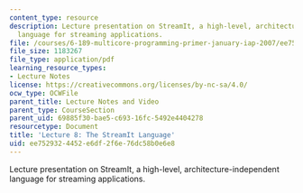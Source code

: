 ```yaml
---
content_type: resource
description: Lecture presentation on StreamIt, a high-level, architecture-independent
  language for streaming applications.
file: /courses/6-189-multicore-programming-primer-january-iap-2007/ee7529324452e6df2f6e76dc58b0e6e8_lec8streamit.pdf
file_size: 1183267
file_type: application/pdf
learning_resource_types:
- Lecture Notes
license: https://creativecommons.org/licenses/by-nc-sa/4.0/
ocw_type: OCWFile
parent_title: Lecture Notes and Video
parent_type: CourseSection
parent_uid: 69885f30-bae5-c693-16fc-5492e4404278
resourcetype: Document
title: 'Lecture 8: The StreamIt Language'
uid: ee752932-4452-e6df-2f6e-76dc58b0e6e8
---
```

Lecture presentation on StreamIt, a high-level, architecture-independent language for streaming applications.